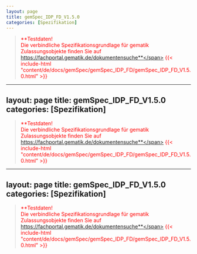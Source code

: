 ```yaml
---
layout: page
title: gemSpec_IDP_FD_V1.5.0
categories: [Spezifikation]
---
```

> <span style="color:red">**Testdaten!<br>Die verbindliche Spezifikationsgrundlage für gematik Zulassungsobjekte finden Sie auf https://fachportal.gematik.de/dokumentensuche**</span>
{{< include-html "content/de/docs/gemSpec/gemSpec_IDP_FD/gemSpec_IDP_FD_V1.5.0.html" >}}
---
layout: page
title: gemSpec_IDP_FD_V1.5.0
categories: [Spezifikation]
---
> <span style="color:red">**Testdaten!<br>Die verbindliche Spezifikationsgrundlage für gematik Zulassungsobjekte finden Sie auf https://fachportal.gematik.de/dokumentensuche**</span>
{{< include-html "content/de/docs/gemSpec/gemSpec_IDP_FD/gemSpec_IDP_FD_V1.5.0.html" >}}
---
layout: page
title: gemSpec_IDP_FD_V1.5.0
categories: [Spezifikation]
---
> <span style="color:red">**Testdaten!<br>Die verbindliche Spezifikationsgrundlage für gematik Zulassungsobjekte finden Sie auf https://fachportal.gematik.de/dokumentensuche**</span>
{{< include-html "content/de/docs/gemSpec/gemSpec_IDP_FD/gemSpec_IDP_FD_V1.5.0.html" >}}
